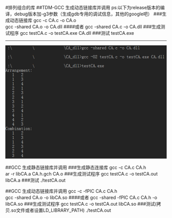 #排列组合的库
##TDM-GCC 生成动态链接库并调用
ps:以下为release版本的编译，debug版本加-g3参数（生成gdb专用的调试信息，其他的google吧）
###生成动态链接库
gcc -c CA.c -o CA.o  
gcc -shared CA.o -o CA.dll
####或者
gcc -shared CA.c -o CA.dll
###生成测试程序
gcc testCA.c -o testCA.exe CA.dll
###测试
testCA.exe
***
![example png](example.png)

##GCC 生成静态链接库并调用
###生成静态连接库
gcc -c CA.c CA.h  
ar -r libCA.a CA.h.gch CA.o
###生成测试程序
gcc testCA.c -o testCA.out libCA.a
###测试
./testCA.out

##GCC 生成动态链接库并调用
gcc -c -fPIC CA.c CA.h  
gcc -shared CA.o -o libCA.so
####或者
gcc -shared -fPIC CA.c CA.h -o libCA.so
###生成测试程序
gcc testCA.c -o testCA.out libCA.so
###测试(拷贝.so文件或者设置LD_LIBRARY_PATH)
./testCA.out
